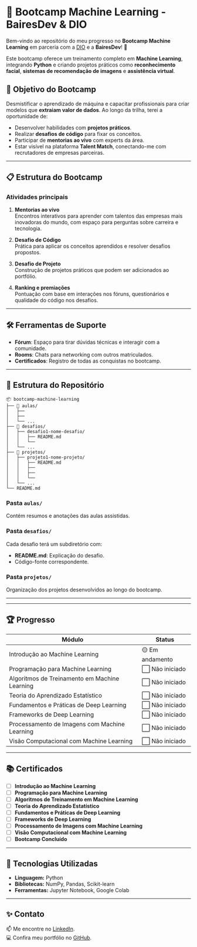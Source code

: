 # 🧠 Bootcamp Machine Learning - BairesDev & DIO

Bem-vindo ao repositório do meu progresso no **Bootcamp Machine Learning** em parceria com a [DIO](https://www.dio.me) e a **BairesDev**! 🚀

Este bootcamp oferece um treinamento completo em **Machine Learning**, integrando **Python** e criando projetos práticos como **reconhecimento facial**, **sistemas de recomendação de imagens** e **assistência virtual**. 

## 📝 Objetivo do Bootcamp
Desmistificar o aprendizado de máquina e capacitar profissionais para criar modelos que **extraiam valor de dados**. Ao longo da trilha, terei a oportunidade de:
- Desenvolver habilidades com **projetos práticos**.
- Realizar **desafios de código** para fixar os conceitos.
- Participar de **mentorias ao vivo** com experts da área.
- Estar visível na plataforma **Talent Match**, conectando-me com recrutadores de empresas parceiras.

---

## 📋 Estrutura do Bootcamp

### **Atividades principais**
1. **Mentorias ao vivo**  
   Encontros interativos para aprender com talentos das empresas mais inovadoras do mundo, com espaço para perguntas sobre carreira e tecnologia.

2. **Desafio de Código**  
   Prática para aplicar os conceitos aprendidos e resolver desafios propostos.

3. **Desafio de Projeto**  
   Construção de projetos práticos que podem ser adicionados ao portfólio.

4. **Ranking e premiações**  
   Pontuação com base em interações nos fóruns, questionários e qualidade do código nos desafios.

---

## 🛠️ Ferramentas de Suporte
- **Fórum**: Espaço para tirar dúvidas técnicas e interagir com a comunidade.  
- **Rooms**: Chats para networking com outros matriculados.  
- **Certificados**: Registro de todas as conquistas no bootcamp.

---

## 📂 Estrutura do Repositório
```plaintext
📦 bootcamp-machine-learning
├── 📁 aulas/
│   ├── 
│   ├── 
│   └── ...
├── 📁 desafios/
│   ├── desafio1-nome-desafio/
│   │   ├── README.md
│   │   └── 
│   └── ...
├── 📁 projetos/
│   ├── projeto1-nome-projeto/
│   │   ├── README.md
│   │   ├── 
│   │   ├── 
│   │   └── 
│   └── ...
└── README.md
```

### **Pasta `aulas/`**  
Contém resumos e anotações das aulas assistidas.

### **Pasta `desafios/`**  
Cada desafio terá um subdiretório com:
- **README.md**: Explicação do desafio.  
- Código-fonte correspondente.

### **Pasta `projetos/`**  
Organização dos projetos desenvolvidos ao longo do bootcamp.

---

---

## 🏆 Progresso
| Módulo                                    | Status        |
|-------------------------------------------|---------------|
| Introdução ao Machine Learning            | 🟡 Em andamento |
| Programação para Machine Learning         | ⬜ Não iniciado |
| Algoritmos de Treinamento em Machine Learning | ⬜ Não iniciado |
| Teoria do Aprendizado Estatístico         | ⬜ Não iniciado |
| Fundamentos e Práticas de Deep Learning   | ⬜ Não iniciado |
| Frameworks de Deep Learning               | ⬜ Não iniciado |
| Processamento de Imagens com Machine Learning | ⬜ Não iniciado |
| Visão Computacional com Machine Learning  | ⬜ Não iniciado |

---

## 📚 Certificados
- [ ] **Introdução ao Machine Learning**   
- [ ] **Programação para Machine Learning**   
- [ ] **Algoritmos de Treinamento em Machine Learning**
- [ ] **Teoria do Aprendizado Estatístico**
- [ ] **Fundamentos e Práticas de Deep Learning**
- [ ] **Frameworks de Deep Learning**
- [ ] **Processamento de Imagens com Machine Learning**
- [ ] **Visão Computacional com Machine Learning**  
- [ ] **Bootcamp Concluído**

---

## 🧩 Tecnologias Utilizadas
- **Linguagem:** Python  
- **Bibliotecas:** NumPy, Pandas, Scikit-learn  
- **Ferramentas:** Jupyter Notebook, Google Colab  

---

## ✨ Contato
📫 Me encontre no [LinkedIn](https://www.linkedin.com/in/m%C3%A1rcio-calisto-9a2071207/).  
💻 Confira meu portfólio no [GitHub](https://github.com/MarcioCalisto/).  
